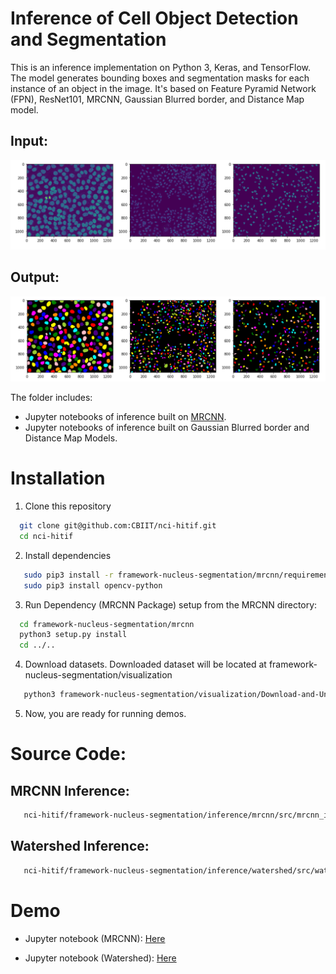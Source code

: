 # Inference of Cell Object Detection and Segmentation
This is an inference implementation on Python 3, Keras, and TensorFlow. The model generates bounding boxes and segmentation masks for each instance of an object in the image. It's based on Feature Pyramid Network (FPN), ResNet101, MRCNN, Gaussian Blurred border, and Distance Map model.

## Input:
![](assets/sample1.png)
## Output:
![](assets/sample2.png)

The folder includes:
* Jupyter notebooks of inference built on [MRCNN](https://arxiv.org/abs/1703.06870).
* Jupyter notebooks of inference built on Gaussian Blurred border and Distance Map Models.

# Installation
1. Clone this repository
```bash
  git clone git@github.com:CBIIT/nci-hitif.git
  cd nci-hitif
   ```
2. Install dependencies
```bash
   sudo pip3 install -r framework-nucleus-segmentation/mrcnn/requirements.txt
   sudo pip3 install opencv-python
   ```
3. Run Dependency (MRCNN Package) setup from the MRCNN directory:
```bash
  cd framework-nucleus-segmentation/mrcnn
  python3 setup.py install
  cd ../..
   ```
4. Download datasets. Downloaded dataset will be located at framework-nucleus-segmentation/visualization
```bash
   python3 framework-nucleus-segmentation/visualization/Download-and-Unzip.py
   ```
5. Now, you are ready for running demos.

# Source Code:
## MRCNN Inference:
```bash
   nci-hitif/framework-nucleus-segmentation/inference/mrcnn/src/mrcnn_infer.py
   ```
## Watershed Inference:
```bash
   nci-hitif/framework-nucleus-segmentation/inference/watershed/src/watershed_infer.py
   ```


# Demo
* Jupyter notebook (MRCNN): [Here](https://github.com/CBIIT/nci-hitif/blob/master/framework-nucleus-segmentation/inference/mrcnn/demo/demo.ipynb)

* Jupyter notebook (Watershed): [Here](https://github.com/CBIIT/nci-hitif/blob/master/framework-nucleus-segmentation/inference/watershed/demo/demo.ipynb)
